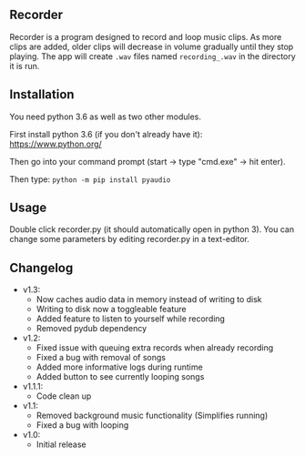 ## Recorder

Recorder is a program designed to record and loop music clips.
As more clips are added, older clips will decrease in volume gradually until they stop playing.
The app will create `.wav` files named `recording_.wav` in the directory it is run.

Installation
------------

You need python 3.6 as well as two other modules.

First install python 3.6 (if you don't already have it):
https://www.python.org/

Then go into your command prompt (start -> type "cmd.exe" -> hit enter).

Then type:
`python -m pip install pyaudio`


Usage
-----

Double click recorder.py (it should automatically open in python 3).
You can change some parameters by editing recorder.py in a text-editor.


Changelog
---------

* v1.3:
    - Now caches audio data in memory instead of writing to disk
    - Writing to disk now a toggleable feature
    - Added feature to listen to yourself while recording
    - Removed pydub dependency
* v1.2:
    - Fixed issue with queuing extra records when already recording
    - Fixed a bug with removal of songs
    - Added more informative logs during runtime
    - Added button to see currently looping songs
* v1.1.1:
    - Code clean up
* v1.1:
    - Removed background music functionality (Simplifies running)
    - Fixed a bug with looping
* v1.0:
    - Initial release
